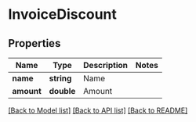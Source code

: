 # InvoiceDiscount

## Properties
Name | Type | Description | Notes
------------ | ------------- | ------------- | -------------
**name** | **string** | Name | 
**amount** | **double** | Amount | 

[[Back to Model list]](../README.md#documentation-for-models) [[Back to API list]](../README.md#documentation-for-api-endpoints) [[Back to README]](../README.md)


